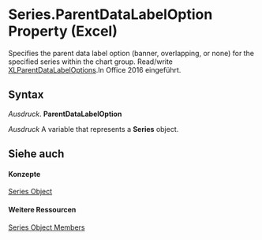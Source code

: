 
# Series.ParentDataLabelOption Property (Excel)

Specifies the parent data label option (banner, overlapping, or none) for the specified series within the chart group. Read/write [XLParentDataLabelOptions](eb2c2212-e538-e6a4-2a76-c14808ff679c.md).In Office 2016 eingeführt.


## Syntax

 _Ausdruck_. **ParentDataLabelOption**

 _Ausdruck_ A variable that represents a **Series** object.


## Siehe auch


#### Konzepte


[Series Object](c7d34b32-8172-f7a0-0a17-f01d44246b64.md)
#### Weitere Ressourcen


[Series Object Members](http://msdn.microsoft.com/library/eeab4f69-b436-9de7-5d4a-0a5c63f2dfce%28Office.15%29.aspx)